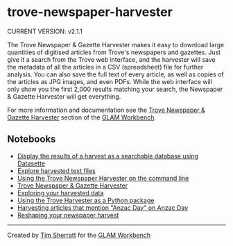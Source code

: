 # trove-newspaper-harvester

CURRENT VERSION: v2.1.1

The Trove Newspaper & Gazette Harvester makes it easy to download large quantities of digitised articles from Trove's newspapers and gazettes. Just give it a search from the Trove web interface, and the harvester will save the metadata of all the articles in a CSV (spreadsheet) file for further analysis. You can also save the full text of every article, as well as copies of the articles as JPG images, and even PDFs. While the web interface will only show you the first 2,000 results matching your search, the Newspaper & Gazette Harvester will get everything.

For more information and documentation see the [Trove Newspaper & Gazette Harvester](https://glam-workbench.net/trove-newspaper-harvester) section of the [GLAM Workbench](https://glam-workbench.net).

## Notebooks
- [Display the results of a harvest as a searchable database using Datasette](https://github.com/GLAM-Workbench/trove-newspaper-harvester/blob/master/display_harvest_results_using_datasette.ipynb)
- [Explore harvested text files](https://github.com/GLAM-Workbench/trove-newspaper-harvester/blob/master/Explore-harvested-text-files.ipynb)
- [Using the Trove Newspaper Harvester on the command line](https://github.com/GLAM-Workbench/trove-newspaper-harvester/blob/master/Using-TroveHarvester-to-get-newspaper-articles-in-bulk.ipynb)
- [Trove Newspaper & Gazette Harvester](https://github.com/GLAM-Workbench/trove-newspaper-harvester/blob/master/newspaper_harvester_app.ipynb)
- [Exploring your harvested data](https://github.com/GLAM-Workbench/trove-newspaper-harvester/blob/master/Exploring-your-TroveHarvester-data.ipynb)
- [Using the Trove Harvester as a Python package](https://github.com/GLAM-Workbench/trove-newspaper-harvester/blob/master/basic-harvester-example.ipynb)
- [Harvesting articles that mention "Anzac Day" on Anzac Day](https://github.com/GLAM-Workbench/trove-newspaper-harvester/blob/master/harvest-specific-days.ipynb)
- [Reshaping your newspaper harvest](https://github.com/GLAM-Workbench/trove-newspaper-harvester/blob/master/reshaping-harvests.ipynb)


<!-- START RUN INFO -->

<!-- END RUN INFO -->

----
Created by [Tim Sherratt](https://timsherratt.au) for the [GLAM Workbench](https://glam-workbench.net)